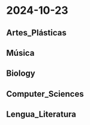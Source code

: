 # 2024-10-23 <!-- markmap: foldAll -->

## Artes_Plásticas

## Música

## Biology

## Computer_Sciences

## Lengua_Literatura

